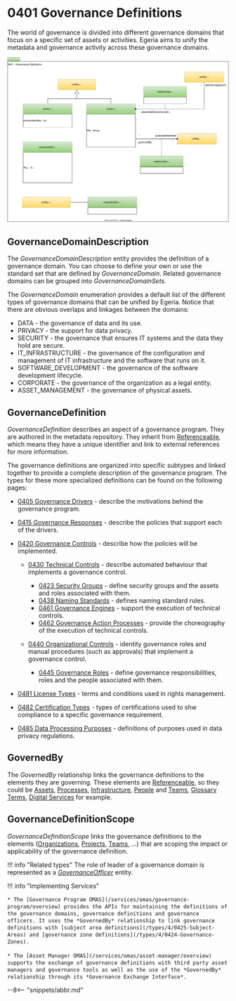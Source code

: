 <!-- SPDX-License-Identifier: CC-BY-4.0 -->
<!-- Copyright Contributors to the ODPi Egeria project. -->

# 0401 Governance Definitions

The world of governance is divided into different governance domains that focus on a specific set of assets or activities.
Egeria aims to unify the metadata and governance activity across these governance domains.

![UML](0401-Governance-Definitions.svg)

## GovernanceDomainDescription

The *GovernanceDomainDescription* entity provides the definition of a governance domain. You can choose to define your own or use the standard set that are defined by *GovernanceDomain*.  Related governance domains can be grouped into *GovernanceDomainSets*.

The *GovernanceDomain* enumeration provides a default list of the different types of governance domains that can be unified by Egeria. Notice that there are obvious overlaps and linkages between the domains:

* DATA - the governance of data and its use.
* PRIVACY - the support for data privacy.
* SECURITY - the governance that ensures IT systems and the data they hold are secure.
* IT_INFRASTRUCTURE - the governance of the configuration and management of IT infrastructure and the software that runs on it.
* SOFTWARE_DEVELOPMENT - the governance of the software development lifecycle.
* CORPORATE - the governance of the organization as a legal entity.
* ASSET_MANAGEMENT - the governance of physical assets.

## GovernanceDefinition

*GovernanceDefinition* describes an aspect of a governance program. They are authored in the metadata repository. They inherit from [Referenceable](/types/0/0010-Base-Model), which means they have a unique identifier and link to external references for more information.

The governance definitions are organized into specific subtypes and linked together to provide a complete description of the governance program.  The types for these more specialized definitions can be found on the following pages:

- [0405 Governance Drivers](/types/4/0405-Governance-Drivers) - describe the motivations behind the governance program.
- [0415 Governance Responses](/types/4/0415-Governance-Responses) - describe the policies that support each of the drivers.
- [0420 Governance Controls](/types/4/0420-Governance-Controls) - describe how the policies will be implemented.
    * [0430 Technical Controls](/types/4/0430-Technical-Controls) - describe automated behaviour that implements a governance control.

        - [0423 Security Groups](/types/4/0423-Security-Definitions) - define security groups and the assets and roles associated with them.
        - [0438 Naming Standards](/types/4/0438-Naming-Standards) - defines naming standard rules.
        - [0461 Governance Engines](/types/4/0461-Governance-Engines) - support the execution of technical controls.
        - [0462 Governance Action Processes](/types/4/0462-Governance-Action-Processes) - provide the choreography of the execution of technical controls.

    * [0440 Organizational Controls](/types/4/0440-Organizational-Controls) - identity governance roles and manual procedures (such as approvals) that implement a governance control.

        - [0445 Governance Roles](/types/4/0445-Governance-Roles) - define governance responsibilities, roles and the people associated with them.

- [0481 License Types](/types/4/0481-Licenses) - terms and conditions used in rights management.
- [0482 Certification Types](/types/4/0482-Certifications) - types of certifications used to shw compliance to a specific governance requirement.
- [0485 Data Processing Purposes](/types/4/0485-Data-Processing-Purposes) - definitions of purposes used in data privacy regulations.

## GovernedBy

The *GovernedBy* relationship links the governance definitions to the elements they are governing.  These elements are [Referenceable](/types/0/0010-Base-Model), so they could be [Assets](/types/0/0010-Base-Model), [Processes](/types/0/0010-Base-Model), [Infrastructure](/types/0/0010-Base-Model), [People](/types/1/0112-People) and [Teams](/types/1/0115-Teams), [Glossary Terms](/types/3/0330-Terms), [Digital Services](/types/7/0710-Digital-Service) for example.


## GovernanceDefinitionScope

*GovernanceDefinitionScope* links the governance definitions to the elements ([Organizations](/types/5/), [Projects](/types/1/0115-Teams), [Teams](/types/1/0115-Teams), ...) that are scoping the impact or applicability of the governance definition.


!!! info "Related types"
    The role of leader of a governance domain is represented as a [*GovernanceOfficer*](/types/4/0445-Governance-Roles) entity.

!!! info "Implementing Services"

    * The [Governance Program OMAS](/services/omas/governance-program/overview) provides the APIs for maintaining the definitions of the governance domains, governance definitions and governance officers. It uses the *GovernedBy* relationship to link governance definitions with [subject area definitions](/types/4/0425-Subject-Areas) and [governance zone definitions](/types/4/0424-Governance-Zones).
  
    * The [Asset Manager OMAS](/services/omas/asset-manager/overview) supports the exchange of governance definitions with third party asset managers and governance tools as well as the use of the *GovernedBy* relationship through its *Governance Exchange Interface*.

--8<-- "snippets/abbr.md"